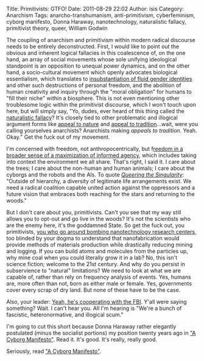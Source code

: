 Title: Primitivists: GTFO!
Date: 2011-08-29 22:02
Author: isis
Category: Anarchism
Tags: anarcho-transhumanism, anti-primitivism, cyberfeminism, cyborg manifesto, Donna Haraway, nanotechnology, naturalistic fallacy, primitivist theory, queer, William Godwin

The coupling of anarchism and primitivism within modern radical
discourse needs to be entirely deconstructed. First, I would like to
point out the obvious and inherent logical fallacies in this coalescence
of, on the one hand, an array of social movements whose sole unifying
ideological standpoint is an opposition to unequal power dynamics, and
on the other hand, a socio-cultural movement which openly advocates
biological essentialism, which translates to [insubstantiation of fluid
gender identities][] and other such destructions of personal freedom,
and the abolition of human creativity and inquiry through the "moral
obligation" for humans to "fill their niche" within a biosphere. This is
not even mentioning other troublesome logic within the primitivist
discourse, which I won't touch upon here, but will simply say, "Yo,
dudes, ever heard of this thing called the [naturalistic fallacy][]?
It's closely tied to other problematic and illogical argument forms like
[appeal to nature][] and [appeal to tradition][]...wait, were you
calling yourselves anarchists? Anarchists making *appeals to tradition*.
Yeah. Okay." Get the fuck out of my movement.

I'm concerned with freedom, not anthropocentrically, but f[reedom in a
broader sense of a maximization of informed agency][], which includes
taking into context the environment we all share. That's right, I said
it. I care about the trees; I care about the non-human and human
animals; I care about the cyborgs and the robots and the AIs. To quote
[*Queering the Singularity*][]: "Outside of hierarchy, a diversity of
legitimate life arrangements exist. We need a radical coalition capable
united action against the oppressors and a future vision that embraces
both reaching for the stars and returning to the woods."

But I don't care about you, primitivists. Can't you see that my way
still allows you to opt-out and go live in the woods? It's not the
scientists who are the enemy here, it's the goddamned State. So get the
fuck out, you primitivists, [you who go around bombing nanotechnology
research centers][], too blinded by your dogma to understand that
nanofabrication would provide methods of materials production while
drastically reducing mining and logging. If you can build atoms and
molecules from the particles up, why mine coal when you could literally
grow it in a lab? No, this isn't science fiction; welcome to the 21st
century. And why do you persist in subservience to "natural"
limitations? We need to look at what we are capable of, rather than rely
on frequency analysis of events. Yes, humans are, more often than not,
born as either male or female. Yes, governments cover every scrap of dry
land. But none of these have to be the case.

Also, your leader: [Yeah, he's cooperating with the FBI][]. Y'all were
saying something? Wait. I can't hear you. All I'm hearing is "We're a
bunch of fascistic, heteronormative, and illogical scum."

I'm going to cut this short because Donna Haraway rather elegantly
postulated (minus the socialist portions) my position twenty years ago
in ["A Cyborg Manifesto"][]. Read it. It's good. It's really, really
good.

Seriously, read ["A Cyborg Manifesto"][].

  [insubstantiation of fluid gender identities]: http://veganideal.org/content/lierre-keith-case-study-anti-trans-hatred
  [naturalistic fallacy]: https://secure.wikimedia.org/wikipedia/en/wiki/Naturalistic_fallacy
  [appeal to nature]: https://secure.wikimedia.org/wikipedia/en/wiki/Appeal_to_nature#Rational_argument
  [appeal to tradition]: https://secure.wikimedia.org/wikipedia/en/wiki/Appeal_to_tradition
  [reedom in a broader sense of a maximization of informed agency]: http://plato.stanford.edu/entries/godwin/
  [*Queering the Singularity*]: https://queersingularity.wordpress.com/2011/06/26/transhumanism-and-the-radical-left-anarchist-skillshare-2011/
  [you who go around bombing nanotechnology research centers]: https://guerrillanews.wordpress.com/2011/08/17/anti-nanotech-bomb-claim-by-individualists-tending-towards-the-wild-mexico/
  [Yeah, he's cooperating with the FBI]: http://vancouver.mediacoop.ca/audio/deep-green-resistance-death-threats-and-police/8014
  ["A Cyborg Manifesto"]: https://www.stanford.edu/dept/HPS/Haraway/CyborgManifesto.html
